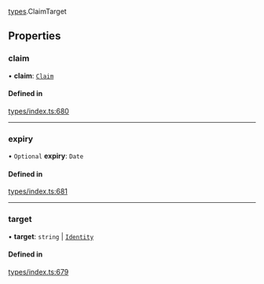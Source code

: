 [types](../../Modules/Types/Types.md).ClaimTarget

## Properties

### claim

• **claim**: [`Claim`](../../Modules/Types/Types.md#claim)

#### Defined in

[types/index.ts:680](https://github.com/PolymeshAssociation/polymesh-sdk/blob/15be87e8/src/types/index.ts#L680)

___

### expiry

• `Optional` **expiry**: `Date`

#### Defined in

[types/index.ts:681](https://github.com/PolymeshAssociation/polymesh-sdk/blob/15be87e8/src/types/index.ts#L681)

___

### target

• **target**: `string` \| [`Identity`](../../Classes/API/Entities/Identity/Identity.md)

#### Defined in

[types/index.ts:679](https://github.com/PolymeshAssociation/polymesh-sdk/blob/15be87e8/src/types/index.ts#L679)
